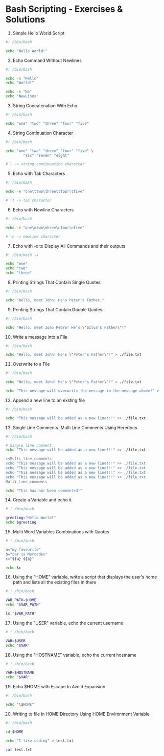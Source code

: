 Bash Scripting - Exercises & Solutions
===============================

1. Simple Hello World Script

```sh
#! /bin/bash

echo "Hello World!"
```

2. Echo Command Without Newlines

```sh
#! /bin/bash

echo -n "Hello"
echo "World!"

echo -n "No"
echo "NewLines"
```

3. String Concatenation With Echo

```sh
#! /bin/bash

echo "one" "two" "three" "four" "five"
```

4. String Continuation Character

```sh
#! /bin/bash

echo "one" "two" "three" "four" "five" \
        "six" "seven" "eight"

# \ -> string continuation character
```

5. Echo with Tab Characters

```sh
#! /bin/bash

echo -e "one\ttwo\three\tfour\tfive"

# \t -> tab character
```

6. Echo with Newline Characters

```sh
#! /bin/bash

echo -e "one\ntwo\nhree\nfour\nfive"

# \n -> newline character
```

7. Echo with -x to Display All Commands and their outputs

```sh
#! /bin/bash -x

echo "one"
echo "two"
echo "three"
```

8. Printing Strings That Contain Single Quotes

```sh
#! /bin/bash

echo "Hello, meet John! He's Peter's Father."
```

9. Printing Strings That Contain Double Quotes

```sh
#! /bin/bash

echo "Hello, meet Joao Pedro! He's \"Silva's Father\"!" 
```

10. Write a message into a File

```sh
#! /bin/bash

echo "Hello, meet John! He's \"Peter's Father\"!" > ./file.txt
```

11. Overwrite to a File

```sh
#! /bin/bash

echo "Hello, meet John! He's \"Peter's Father\"!" > ./file.txt

echo "This message will overwrite the message to the message above!" > ./file.txt
```


12. Append a new line to an exsting file

```sh
#! /bin/bash

echo "This message will be added as a new line!!!" >> ./file.txt
```

13. Single Line Comments. Multi Line Comments Using Heredocs

```sh
#! /bin/bash

# Single line comment
echo "This message will be added as a new line!!!" >> ./file.txt

<<Multi_line_comments
echo "This message will be added as a new line!!!" >> ./file.txt
echo "This message will be added as a new line!!!" >> ./file.txt
echo "This message will be added as a new line!!!" >> ./file.txt
echo "This message will be added as a new line!!!" >> ./file.txt
Multi_line_comments

echo "This has not been commented!"
```

14. Create a Variable and echo it.

```sh
# ! /bin/bash

greeting="Hello World!"
echo $greeting
```

15. Multi Word Variables Combinations with Quotes

```sh
# ! /bin/bash

a="my favourite"
b="car is Mercedes"
c="${a} ${b}"

echo $c
```

16. Using the "HOME" variable, write a script that displays the user's home path and lists all the existing files in there

```sh
# ! /bin/bash

VAR_PATH=$HOME
echo "$VAR_PATH"

ls "$VAR_PATH"
```

17. Using the "USER" variable, echo the current username

```sh
# ! /bin/bash

VAR=$USER
echo "$VAR"
```

18. Using the "HOSTNAME" variable, echo the current hostname

```sh
# ! /bin/bash

VAR=$HOSTNAME
echo "$VAR"
```

19. Echo $HOME with Escape to Avoid Expansion

```sh
#! /bin/bash

echo "\$HOME"
```

20. Writing to file in HOME Directory Using HOME Environment Variable

```sh
#! /bin/bash

cd $HOME

echo "I like coding" > test.txt

cat test.txt
```


